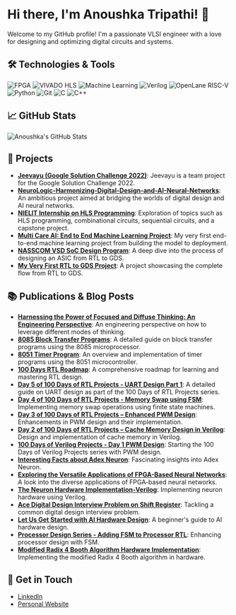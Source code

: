 # Hi there, I'm Anoushka Tripathi! 👋

Welcome to my GitHub profile! I'm a passionate VLSI engineer with a love for designing and optimizing digital circuits and systems.

## 🛠️ Technologies & Tools

![FPGA](https://img.shields.io/badge/-FPGA-333?style=flat&logo=fpga)
![VIVADO HLS](https://img.shields.io/badge/-VIVADO_HLS-333?style=flat&logo=xilinx)
![Machine Learning](https://img.shields.io/badge/-Machine_Learning-333?style=flat&logo=machine-learning)
![Verilog](https://img.shields.io/badge/-Verilog-333?style=flat&logo=verilog)
![OpenLane RISC-V](https://img.shields.io/badge/-OpenLane_RISC_V-333?style=flat&logo=risc-v)
![Python](https://img.shields.io/badge/-Python-333?style=flat&logo=python)
![Git](https://img.shields.io/badge/-Git-333?style=flat&logo=git)
![C](https://img.shields.io/badge/-C-333?style=flat&logo=c)
![C++](https://img.shields.io/badge/-C++-333?style=flat&logo=c%2B%2B)


## 📈 GitHub Stats

![Anoushka's GitHub Stats](https://github-readme-stats.vercel.app/api?username=AnoushkaTripathi&show_icons=true&theme=radical)

## 🚀 Projects

- **[Jeevayu (Google Solution Challenge 2022)](https://github.com/adarshnagrikar14/jeevayu-gsc-22)**: Jeevayu is a team project for the Google Solution Challenge 2022.
- **[NeuroLogic-Harmonizing-Digital-Design-and-AI-Neural-Networks](https://github.com/AnoushkaTripathi/NeuroLogic-Harmonizing-Digital-Design-and-AI-Neural-Networks)**: An ambitious project aimed at bridging the worlds of digital design and AI neural networks.
- **[NIELIT Internship on HLS Programming](https://github.com/AnoushkaTripathi/NIELIT-INTERNSHIP-ON-HLS-PROGRAMMING)**: Exploration of topics such as HLS programming, combinational circuits, sequential circuits, and a capstone project.
- **[Multi Care AI: End to End Machine Learning Project](https://github.com/AnoushkaTripathi/Multi_Care_AI_End_to_End_Machine_Learning_Project)**: My very first end-to-end machine learning project from building the model to deployment.
- **[NASSCOM VSD SoC Design Program](https://github.com/AnoushkaTripathi/NASSCOM-VSD-SoC-design-Program)**: A deep dive into the process of designing an ASIC from RTL to GDS.
- **[My Very First RTL to GDS Project](https://github.com/AnoushkaTripathi/My_Very_first_RTLtoGDS-Project)**: A project showcasing the complete flow from RTL to GDS.

## 📚 Publications & Blog Posts

- **[Harnessing the Power of Focused and Diffuse Thinking: An Engineering Perspective](https://embedthreads.com/harnessing-the-power-of-focused-and-diffuse-thinking)**: An engineering perspective on how to leverage different modes of thinking.
- **[8085 Block Transfer Programs](https://embedthreads.com/8085-block-transfer-programs)**: A detailed guide on block transfer programs using the 8085 microprocessor.
- **[8051 Timer Program](https://embedthreads.com/8051-timer-program)**: An overview and implementation of timer programs using the 8051 microcontroller.
- **[100 Days RTL Roadmap](https://embedthreads.com/100-days-rtl-roadmap)**: A comprehensive roadmap for learning and mastering RTL design.
- **[Day 5 of 100 Days of RTL Projects - UART Design Part 1](https://embedthreads.com/day-5-uart-design-part1)**: A detailed guide on UART design as part of the 100 Days of RTL Projects series.
- **[Day 4 of 100 Days of RTL Projects - Memory Swap using FSM](https://embedthreads.com/day-4-memory-swap-fsm)**: Implementing memory swap operations using finite state machines.
- **[Day 3 of 100 Days of RTL Projects – Enhanced PWM Design](https://embedthreads.com/day-3-enhanced-pwm-design)**: Enhancements in PWM design and their implementation.
- **[Day 2 of 100 Days of RTL Projects – Cache Memory Design in Verilog](https://embedthreads.com/day-2-cache-memory-design)**: Design and implementation of cache memory in Verilog.
- **[100 Days of Verilog Projects - Day 1 PWM Design](https://embedthreads.com/day-1-pwm-design)**: Starting the 100 Days of Verilog Projects series with PWM design.
- **[Interesting Facts about Adex Neuron](https://embedthreads.com/adex-neuron-facts)**: Fascinating insights into Adex Neuron.
- **[Exploring the Versatile Applications of FPGA-Based Neural Networks](https://embedthreads.com/fpga-based-neural-networks)**: A look into the diverse applications of FPGA-based neural networks.
- **[The Neuron Hardware Implementation-Verilog](https://embedthreads.com/neuron-hardware-implementation)**: Implementing neuron hardware using Verilog.
- **[Ace Digital Design Interview Problem on Shift Register](https://embedthreads.com/shift-register-interview-problem)**: Tackling a common digital design interview problem.
- **[Let Us Get Started with AI Hardware Design](https://embedthreads.com/ai-hardware-design)**: A beginner's guide to AI hardware design.
- **[Processor Design Series - Adding FSM to Processor RTL](https://embedthreads.com/adding-fsm-to-processor-rtl)**: Enhancing processor design with FSM.
- **[Modified Radix 4 Booth Algorithm Hardware Implementation](https://embedthreads.com/radix-4-booth-algorithm)**: Implementing the modified Radix 4 Booth algorithm in hardware.


## 💬 Get in Touch

- [LinkedIn](in/anoushkastripathi)
- [Personal Website](https://yourwebsite.com)


